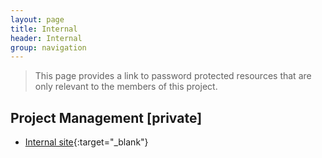 ```yaml
---
layout: page
title: Internal
header: Internal
group: navigation
---
```


> This page provides a link to password protected resources that are only relevant to the members
of this project.

## Project Management [private]

* [Internal site](https://sites.google.com/site/longevitygenomics/){:target="_blank"} 

